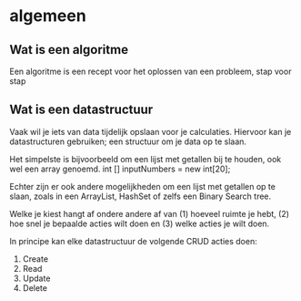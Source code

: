 # algemeen
## Wat is een algoritme
Een algoritme is een recept voor het oplossen van een probleem, stap voor stap
## Wat is een datastructuur
Vaak wil je iets van data tijdelijk opslaan voor je calculaties. Hiervoor kan
je datastructuren gebruiken; een structuur om je data op te slaan.

Het simpelste is bijvoorbeeld om een lijst met getallen bij te houden, ook
wel een array genoemd.
int [] inputNumbers = new int[20];

Echter zijn er ook andere mogelijkheden om een lijst met getallen op te
slaan, zoals in een ArrayList, HashSet of zelfs een Binary Search tree.

Welke je kiest hangt af ondere andere af van (1) hoeveel ruimte je hebt,
(2) hoe snel je bepaalde acties wilt doen en (3) welke acties je wilt doen.

In principe kan elke datastructuur de volgende CRUD acties doen:
1. Create 
2. Read
3. Update 
4. Delete

